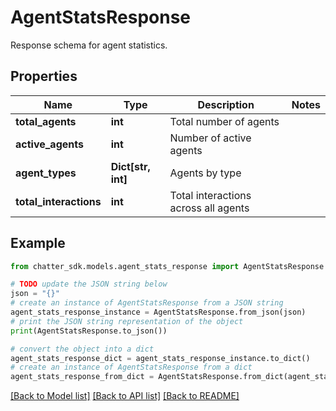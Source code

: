 # AgentStatsResponse

Response schema for agent statistics.

## Properties

Name | Type | Description | Notes
------------ | ------------- | ------------- | -------------
**total_agents** | **int** | Total number of agents | 
**active_agents** | **int** | Number of active agents | 
**agent_types** | **Dict[str, int]** | Agents by type | 
**total_interactions** | **int** | Total interactions across all agents | 

## Example

```python
from chatter_sdk.models.agent_stats_response import AgentStatsResponse

# TODO update the JSON string below
json = "{}"
# create an instance of AgentStatsResponse from a JSON string
agent_stats_response_instance = AgentStatsResponse.from_json(json)
# print the JSON string representation of the object
print(AgentStatsResponse.to_json())

# convert the object into a dict
agent_stats_response_dict = agent_stats_response_instance.to_dict()
# create an instance of AgentStatsResponse from a dict
agent_stats_response_from_dict = AgentStatsResponse.from_dict(agent_stats_response_dict)
```
[[Back to Model list]](../README.md#documentation-for-models) [[Back to API list]](../README.md#documentation-for-api-endpoints) [[Back to README]](../README.md)


